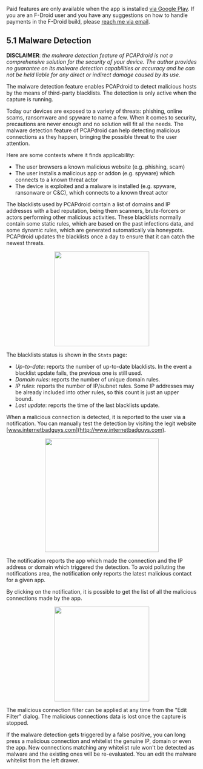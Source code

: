 Paid features are only available when the app is installed [via Google Play](https://play.google.com/store/apps/details?id=com.emanuelef.remote_capture). If you are an F-Droid user and you have any suggestions on how to handle payments in the F-Droid build, please [reach me via email](mailto:black.silver@hotmail.it?subject=PCAPdroid).

## 5.1 Malware Detection

**DISCLAIMER**: *the malware detection feature of PCAPdroid is not a comprehensive solution for the security of your device. The author provides no guarantee on its malware detection capabilities or accuracy and he can not be held liable for any direct or indirect damage caused by its use.*

The malware detection feature enables PCAPdroid to detect malicious hosts by the means of third-party blacklists. The detection is only active when the capture is running.

Today our devices are exposed to a variety of threats: phishing, online scams, ransomware and spyware to name a few. When it comes to security, precautions are never enough and no solution will fit all the needs. The malware detection feature of PCAPdroid can help detecting malicious connections as they happen, bringing the possible threat to the user attention.

Here are some contexts where it finds applicability:

- The user browsers a known malicious website (e.g. phishing, scam)
- The user installs a malicious app or addon (e.g. spyware) which connects to a known threat actor
- The device is exploited and a malware is installed (e.g. spyware, ransonware or C&C), which connects to a known threat actor

The blacklists used by PCAPdroid contain a list of domains and IP addresses with a bad reputation, being them scanners, brute-forcers or actors performing other malicious activities. These blacklists normally contain some static rules, which are based on the past infections data, and some dynamic rules, which are generated automatically via honeypots. PCAPdroid updates the blacklists once a day to ensure that it can catch the newest threats.

<p align="center">
<img src="https://raw.githubusercontent.com/emanuele-f/PCAPdroid/gh-pages/images/blacklists_status.jpg" width="250" />
</p>

The blacklists status is shown in the `Stats` page:

- *Up-to-date*: reports the number of up-to-date blacklists. In the event a blacklist update fails, the previous one is still used.
- *Domain rules*: reports the number of unique domain rules.
- *IP rules*: reports the number of IP/subnet rules. Some IP addresses may be already included into other rules, so this count is just an upper bound.
- *Last update*: reports the time of the last blacklists update.

When a malicious connection is detected, it is reported to the user via a notification. You can manually test the detection by visiting the legit website [www.internetbadguys.com](http://www.internetbadguys.com).

<p align="center">
<img src="https://raw.githubusercontent.com/emanuele-f/PCAPdroid/gh-pages/images/malware_notification.jpg" width="300" />
</p>

The notification reports the app which made the connection and the IP address or domain which triggered the detection. To avoid polluting the notifications area, the notification only reports the latest malicious contact for a given app.

By clicking on the notification, it is possible to get the list of all the malicious connections made by the app.

<p align="center">
<img src="https://raw.githubusercontent.com/emanuele-f/PCAPdroid/gh-pages/images/malicious_connections.jpg" width="250" />
</p>

The malicious connection filter can be applied at any time from the "Edit Filter" dialog. The malicious connections data is lost once the capture is stopped.

If the malware detection gets triggered by a false positive, you can long press a malicious connection and whitelist the genuine IP, domain or even the app. New connections matching any whitelist rule won't be detected as malware and the existing ones will be re-evaluated. You an edit the malware whitelist from the left drawer.
